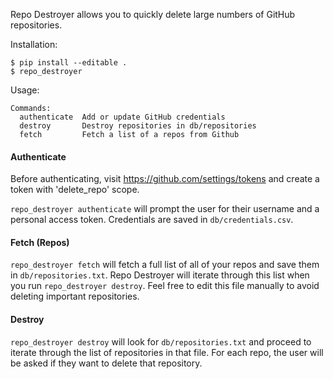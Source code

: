 Repo Destroyer allows you to quickly delete large numbers of GitHub repositories.

Installation:

```
$ pip install --editable .
$ repo_destroyer
```

Usage:

```
Commands:
  authenticate  Add or update GitHub credentials
  destroy       Destroy repositories in db/repositories
  fetch         Fetch a list of a repos from Github
```

#### Authenticate

Before authenticating, visit https://github.com/settings/tokens and create a token with 'delete_repo' scope.

`repo_destroyer authenticate` will prompt the user for their username and a personal access token. Credentials are saved
in `db/credentials.csv`.

#### Fetch (Repos)

`repo_destroyer fetch` will fetch a full list of all of your repos and save them in `db/repositories.txt`. Repo
Destroyer will iterate through this list when you run `repo_destroyer destroy`. Feel free to edit this file manually to
avoid deleting important repositories.

#### Destroy

`repo_destroyer destroy` will look for `db/repositories.txt` and proceed to iterate through the list of repositories in
that file. For each repo, the user will be asked if they want to delete that repository.